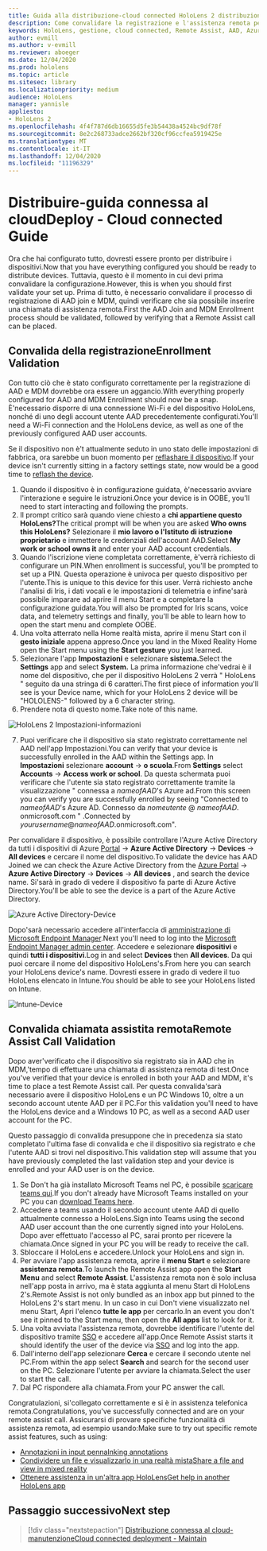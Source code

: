 ```yaml
---
title: Guida alla distribuzione-cloud connected HoloLens 2 distribuzione in scala con assistenza remota-distribuzione
description: Come convalidare la registrazione e l'assistenza remota per i dispositivi HoloLens su una rete connessa al cloud
keywords: HoloLens, gestione, cloud connected, Remote Assist, AAD, Azure AD, MDM, gestione di dispositivi mobili
author: evmill
ms.author: v-evmill
ms.reviewer: aboeger
ms.date: 12/04/2020
ms.prod: hololens
ms.topic: article
ms.sitesec: library
ms.localizationpriority: medium
audience: HoloLens
manager: yannisle
appliesto:
- HoloLens 2
ms.openlocfilehash: 4f4f787d6db16655d5fe3b54438a4524bc9df78f
ms.sourcegitcommit: 8e2c268733adce2662bf320cf96ccfea5919425e
ms.translationtype: MT
ms.contentlocale: it-IT
ms.lasthandoff: 12/04/2020
ms.locfileid: "11196329"
---
```

# <span data-ttu-id="56456-104">Distribuire-guida connessa al cloud</span><span class="sxs-lookup"><span data-stu-id="56456-104">Deploy - Cloud connected Guide</span></span>

<span data-ttu-id="56456-105">Ora che hai configurato tutto, dovresti essere pronto per distribuire i dispositivi.</span><span class="sxs-lookup"><span data-stu-id="56456-105">Now that you have everything configured you should be ready to distribute devices.</span></span> <span data-ttu-id="56456-106">Tuttavia, questo è il momento in cui devi prima convalidare la configurazione.</span><span class="sxs-lookup"><span data-stu-id="56456-106">However, this is when you should first validate your set up.</span></span> <span data-ttu-id="56456-107">Prima di tutto, è necessario convalidare il processo di registrazione di AAD join e MDM, quindi verificare che sia possibile inserire una chiamata di assistenza remota.</span><span class="sxs-lookup"><span data-stu-id="56456-107">First the AAD Join and MDM Enrollment process should be validated, followed by verifying that a Remote Assist call can be placed.</span></span>

## <span data-ttu-id="56456-108">Convalida della registrazione</span><span class="sxs-lookup"><span data-stu-id="56456-108">Enrollment Validation</span></span>

<span data-ttu-id="56456-109">Con tutto ciò che è stato configurato correttamente per la registrazione di AAD e MDM dovrebbe ora essere un aggancio.</span><span class="sxs-lookup"><span data-stu-id="56456-109">With everything properly configured for AAD and MDM Enrollment should now be a snap.</span></span> <span data-ttu-id="56456-110">È&#39;necessario disporre di una connessione Wi-Fi e del dispositivo HoloLens, nonché di uno degli account utente AAD precedentemente configurati.</span><span class="sxs-lookup"><span data-stu-id="56456-110">You&#39;ll need a Wi-Fi connection and the HoloLens device, as well as one of the previously configured AAD user accounts.</span></span>

<span data-ttu-id="56456-111">Se il dispositivo non è&#39;t attualmente seduto in uno stato delle impostazioni di fabbrica, ora sarebbe un buon momento per [reflashare il dispositivo](https://docs.microsoft.com/hololens/hololens-recovery#clean-reflash-the-device).</span><span class="sxs-lookup"><span data-stu-id="56456-111">If your device isn&#39;t currently sitting in a factory settings state, now would be a good time to [reflash the device](https://docs.microsoft.com/hololens/hololens-recovery#clean-reflash-the-device).</span></span>

1. <span data-ttu-id="56456-112">Quando il dispositivo è in configurazione guidata, è&#39;necessario avviare l'interazione e seguire le istruzioni.</span><span class="sxs-lookup"><span data-stu-id="56456-112">Once your device is in OOBE, you&#39;ll need to start interacting and following the prompts.</span></span> 
1. <span data-ttu-id="56456-113">Il prompt critico sarà quando viene chiesto a **chi appartiene questo HoloLens?**</span><span class="sxs-lookup"><span data-stu-id="56456-113">The critical prompt will be when you are asked **Who owns this HoloLens?**</span></span> <span data-ttu-id="56456-114">Selezionare il **mio lavoro o l'Istituto di istruzione proprietario** e immettere le credenziali dell'account AAD.</span><span class="sxs-lookup"><span data-stu-id="56456-114">Select **My work or school owns it** and enter your AAD account credentials.</span></span>
1. <span data-ttu-id="56456-115">Quando l'iscrizione viene completata correttamente, è&#39;verrà richiesto di configurare un PIN.</span><span class="sxs-lookup"><span data-stu-id="56456-115">When enrollment is successful, you&#39;ll be prompted to set up a PIN.</span></span> <span data-ttu-id="56456-116">Questa operazione è univoca per questo dispositivo per l'utente.</span><span class="sxs-lookup"><span data-stu-id="56456-116">This is unique to this device for this user.</span></span> <span data-ttu-id="56456-117">Verrà richiesto anche l'analisi di Iris, i dati vocali e le impostazioni di telemetria e infine&#39;sarà possibile imparare ad aprire il menu Start e a completare la configurazione guidata.</span><span class="sxs-lookup"><span data-stu-id="56456-117">You will also be prompted for Iris scans, voice data, and telemetry settings and finally, you&#39;ll be able to learn how to open the start menu and complete OOBE.</span></span>
1. <span data-ttu-id="56456-118">Una volta atterrato nella Home realtà mista, aprire il menu Start con il **gesto iniziale** appena appreso.</span><span class="sxs-lookup"><span data-stu-id="56456-118">Once you land in the Mixed Reality Home open the Start menu using the **Start gesture** you just learned.</span></span> 
1. <span data-ttu-id="56456-119">Selezionare l'app **Impostazioni** e selezionare **sistema.**</span><span class="sxs-lookup"><span data-stu-id="56456-119">Select the **Settings** app and select **System.**</span></span> <span data-ttu-id="56456-120">La prima informazione che&#39;vedrai è il nome del dispositivo, che per il dispositivo HoloLens 2 verrà &quot; HoloLens &quot; seguito da una stringa di 6 caratteri.</span><span class="sxs-lookup"><span data-stu-id="56456-120">The first piece of information you&#39;ll see is your Device name, which for your HoloLens 2 device will be &quot;HOLOLENS-&quot; followed by a 6 character string.</span></span> 
1. <span data-ttu-id="56456-121">Prendere nota di questo nome.</span><span class="sxs-lookup"><span data-stu-id="56456-121">Take note of this name.</span></span>

![HoloLens 2 Impostazioni-informazioni](./images/hololens2-settings-about.jpg)

7. <span data-ttu-id="56456-123">Puoi verificare che il dispositivo sia stato registrato correttamente nel AAD nell'app Impostazioni.</span><span class="sxs-lookup"><span data-stu-id="56456-123">You can verify that your device is successfully enrolled in the AAD within the Settings app.</span></span> <span data-ttu-id="56456-124">In **Impostazioni** selezionare **account**  ->  **o scuola**.</span><span class="sxs-lookup"><span data-stu-id="56456-124">From **Settings** select **Accounts** -> **Access work or school**.</span></span> <span data-ttu-id="56456-125">Da questa schermata puoi verificare che l'utente sia stato registrato correttamente tramite la visualizzazione &quot; connessa a _nameofAAD_&#39;s Azure ad.</span><span class="sxs-lookup"><span data-stu-id="56456-125">From this screen you can verify you are successfully enrolled by seeing &quot;Connected to _nameofAAD_&#39;s Azure AD.</span></span> <span data-ttu-id="56456-126">Connesso da _nomeutente_ @ _nameofAAD_. onmicrosoft.com &quot; .</span><span class="sxs-lookup"><span data-stu-id="56456-126">Connected by _yourusername_@_nameofAAD_.onmicrosoft.com&quot;.</span></span>

<span data-ttu-id="56456-127">Per convalidare il dispositivo, è possibile controllare l'Azure Active Directory da tutti i dispositivi di Azure [Portal](https://portal.azure.com/#home)  ->  **Azure Active Directory**  ->  **Devices**  ->  **All devices** e cercare il nome del dispositivo.</span><span class="sxs-lookup"><span data-stu-id="56456-127">To validate the device has AAD Joined we can check the Azure Active Directory from the [Azure Portal](https://portal.azure.com/#home) -> **Azure Active Directory** -> **Devices** -> **All devices** , and search the device name.</span></span> <span data-ttu-id="56456-128">Si&#39;sarà in grado di vedere il dispositivo fa parte di Azure Active Directory.</span><span class="sxs-lookup"><span data-stu-id="56456-128">You&#39;ll be able to see the device is a part of the Azure Active Directory.</span></span>

![Azure Active Directory-Device](./images/aad-enrollment.png)

<span data-ttu-id="56456-130">Dopo&#39;sarà necessario accedere all'interfaccia di [amministrazione di Microsoft Endpoint Manager](https://endpoint.microsoft.com/#home).</span><span class="sxs-lookup"><span data-stu-id="56456-130">Next you&#39;ll need to log into the [Microsoft Endpoint Manager admin center](https://endpoint.microsoft.com/#home).</span></span> <span data-ttu-id="56456-131">Accedere e selezionare **dispositivi** e quindi **tutti i dispositivi**.</span><span class="sxs-lookup"><span data-stu-id="56456-131">Log in and select **Devices** then **All devices**.</span></span> <span data-ttu-id="56456-132">Da qui puoi cercare il nome del dispositivo HoloLens&#39;s.</span><span class="sxs-lookup"><span data-stu-id="56456-132">From here you can search your HoloLens device&#39;s name.</span></span> <span data-ttu-id="56456-133">Dovresti essere in grado di vedere il tuo HoloLens elencato in Intune.</span><span class="sxs-lookup"><span data-stu-id="56456-133">You should be able to see your HoloLens listed on Intune.</span></span>

![Intune-Device](./images/endpoint-all-devices-enrolled.png)

## <span data-ttu-id="56456-135">Convalida chiamata assistita remota</span><span class="sxs-lookup"><span data-stu-id="56456-135">Remote Assist Call Validation</span></span>

<span data-ttu-id="56456-136">Dopo aver&#39;verificato che il dispositivo sia registrato sia in AAD che in MDM,&#39;tempo di effettuare una chiamata di assistenza remota di test.</span><span class="sxs-lookup"><span data-stu-id="56456-136">Once you&#39;ve verified that your device is enrolled in both your AAD and MDM, it&#39;s time to place a test Remote Assist call.</span></span> <span data-ttu-id="56456-137">Per questa convalida&#39;sarà necessario avere il dispositivo HoloLens e un PC Windows 10, oltre a un secondo account utente AAD per il PC.</span><span class="sxs-lookup"><span data-stu-id="56456-137">For this validation you&#39;ll need to have the HoloLens device and a Windows 10 PC, as well as a second AAD user account for the PC.</span></span>

<span data-ttu-id="56456-138">Questo passaggio di convalida presuppone che in precedenza sia stato completato l'ultima fase di convalida e che il dispositivo sia registrato e che l'utente AAD si trovi nel dispositivo.</span><span class="sxs-lookup"><span data-stu-id="56456-138">This validation step will assume that you have previously completed the last validation step and your device is enrolled and your AAD user is on the device.</span></span>

1. <span data-ttu-id="56456-139">Se Don&#39;t ha già installato Microsoft Teams nel PC, è possibile [scaricare teams qui](https://www.microsoft.com/microsoft-365/microsoft-teams/download-app).</span><span class="sxs-lookup"><span data-stu-id="56456-139">If you don&#39;t already have Microsoft Teams installed on your PC you can [download Teams here](https://www.microsoft.com/microsoft-365/microsoft-teams/download-app).</span></span>
2. <span data-ttu-id="56456-140">Accedere a teams usando il secondo account utente AAD di quello attualmente connesso a HoloLens.</span><span class="sxs-lookup"><span data-stu-id="56456-140">Sign into Teams using the second AAD user account than the one currently signed into your HoloLens.</span></span> <span data-ttu-id="56456-141">Dopo aver effettuato l'accesso al PC, sarai pronto per ricevere la chiamata.</span><span class="sxs-lookup"><span data-stu-id="56456-141">Once signed in your PC you will be ready to receive the call.</span></span>
3. <span data-ttu-id="56456-142">Sbloccare il HoloLens e accedere.</span><span class="sxs-lookup"><span data-stu-id="56456-142">Unlock your HoloLens and sign in.</span></span>
4. <span data-ttu-id="56456-143">Per avviare l'app assistenza remota, aprire il **menu Start** e selezionare **assistenza remota**.</span><span class="sxs-lookup"><span data-stu-id="56456-143">To launch the Remote Assist app open the **Start Menu** and select **Remote Assist**.</span></span> <span data-ttu-id="56456-144">L'assistenza remota non è solo inclusa nell'app posta in arrivo, ma è stata aggiunta al menu Start di HoloLens 2&#39;s.</span><span class="sxs-lookup"><span data-stu-id="56456-144">Remote Assist is not only bundled as an inbox app but pinned to the HoloLens 2&#39;s start menu.</span></span> <span data-ttu-id="56456-145">In un caso in cui Don&#39;t viene visualizzato nel menu Start, Apri l'elenco **tutte le app** per cercarlo.</span><span class="sxs-lookup"><span data-stu-id="56456-145">In an event you don&#39;t see it pinned to the Start menu, then open the **All apps** list to look for it.</span></span>
5. <span data-ttu-id="56456-146">Una volta avviata l'assistenza remota, dovrebbe identificare l'utente del dispositivo tramite [SSO](https://docs.microsoft.com/azure/active-directory/manage-apps/what-is-single-sign-on) e accedere all'app.</span><span class="sxs-lookup"><span data-stu-id="56456-146">Once Remote Assist starts it should identify the user of the device via [SSO](https://docs.microsoft.com/azure/active-directory/manage-apps/what-is-single-sign-on) and log into the app.</span></span>
6. <span data-ttu-id="56456-147">Dall'interno dell'app selezionare **Cerca** e cercare il secondo utente nel PC.</span><span class="sxs-lookup"><span data-stu-id="56456-147">From within the app select **Search** and search for the second user on the PC.</span></span> <span data-ttu-id="56456-148">Selezionare l'utente per avviare la chiamata.</span><span class="sxs-lookup"><span data-stu-id="56456-148">Select the user to start the call.</span></span>
7. <span data-ttu-id="56456-149">Dal PC rispondere alla chiamata.</span><span class="sxs-lookup"><span data-stu-id="56456-149">From your PC answer the call.</span></span>

<span data-ttu-id="56456-150">Congratulazioni, si&#39;collegato correttamente e si è in assistenza telefonica remota.</span><span class="sxs-lookup"><span data-stu-id="56456-150">Congratulations, you&#39;ve successfully connected and are on your remote assist call.</span></span> <span data-ttu-id="56456-151">Assicurarsi di provare specifiche funzionalità di assistenza remota, ad esempio usando:</span><span class="sxs-lookup"><span data-stu-id="56456-151">Make sure to try out specific remote assist features, such as using:</span></span>

- [<span data-ttu-id="56456-152">Annotazioni in input penna</span><span class="sxs-lookup"><span data-stu-id="56456-152">Inking annotations</span></span>](https://docs.microsoft.com/dynamics365/mixed-reality/remote-assist/add-annotations-hololens)
- [<span data-ttu-id="56456-153">Condividere un file e visualizzarlo in una realtà mista</span><span class="sxs-lookup"><span data-stu-id="56456-153">Share a file and view in mixed reality</span></span>](https://docs.microsoft.com/dynamics365/mixed-reality/remote-assist/display-save-files)
- [<span data-ttu-id="56456-154">Ottenere assistenza in un'altra app HoloLens</span><span class="sxs-lookup"><span data-stu-id="56456-154">Get help in another HoloLens app</span></span>](https://docs.microsoft.com/dynamics365/mixed-reality/remote-assist/get-help-hololens-app-hololens)

## <span data-ttu-id="56456-155">Passaggio successivo</span><span class="sxs-lookup"><span data-stu-id="56456-155">Next step</span></span>

> [!div class="nextstepaction"]
> [<span data-ttu-id="56456-156">Distribuzione connessa al cloud-manutenzione</span><span class="sxs-lookup"><span data-stu-id="56456-156">Cloud connected deployment - Maintain</span></span>](hololens2-cloud-connected-maintain.md)